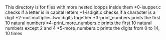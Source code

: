 This directory is for files with more nested loopps inside them
*0-isupper.c checks if a letter is in capital letters
*1-isdigit.c checks if a character is a digit
*2-mul multiplies two digits together
*3-print_numbers prints the first 10 natural numbers
*4-print_more_numbers.c prints the first 10 natural numbers except 2 and 4
*5-more_numbers.c prints the digits from 0 to 14, 10 times
